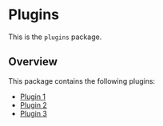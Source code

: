 # Plugins

This is the `plugins` package.

## Overview

This package contains the following plugins:

- [Plugin 1](./plugin1.md)
- [Plugin 2](./plugin2.md)
- [Plugin 3](./plugin3.md)
